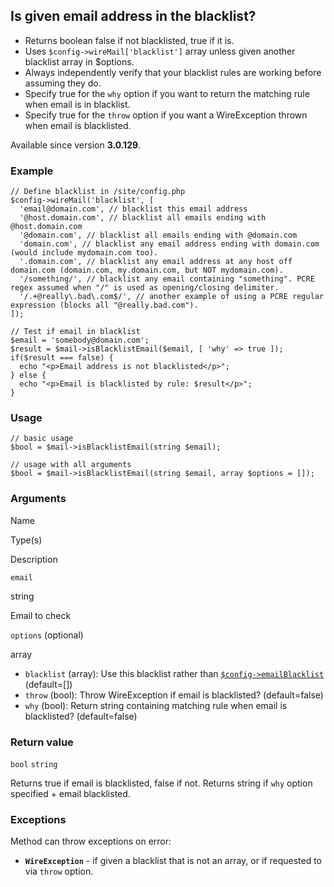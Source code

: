 Is given email address in the blacklist?
----------------------------------------

*   Returns boolean false if not blacklisted, true if it is.
*   Uses `$config->wireMail['blacklist']` array unless given another blacklist array in $options.
*   Always independently verify that your blacklist rules are working before assuming they do.
*   Specify true for the `why` option if you want to return the matching rule when email is in blacklist.
*   Specify true for the `throw` option if you want a WireException thrown when email is blacklisted.

Available since version **3.0.129**.

### Example

    // Define blacklist in /site/config.php
    $config->wireMail('blacklist', [
      'email@domain.com', // blacklist this email address
      '@host.domain.com', // blacklist all emails ending with @host.domain.com
      '@domain.com', // blacklist all emails ending with @domain.com
      'domain.com', // blacklist any email address ending with domain.com (would include mydomain.com too).
      '.domain.com', // blacklist any email address at any host off domain.com (domain.com, my.domain.com, but NOT mydomain.com).
      '/something/', // blacklist any email containing "something". PCRE regex assumed when "/" is used as opening/closing delimiter.
      '/.+@really\.bad\.com$/', // another example of using a PCRE regular expression (blocks all "@really.bad.com").
    ]);
    
    // Test if email in blacklist
    $email = 'somebody@domain.com';
    $result = $mail->isBlacklistEmail($email, [ 'why' => true ]);
    if($result === false) {
      echo "<p>Email address is not blacklisted</p>";
    } else {
      echo "<p>Email is blacklisted by rule: $result</p>";
    }

### Usage

    // basic usage
    $bool = $mail->isBlacklistEmail(string $email);
    
    // usage with all arguments
    $bool = $mail->isBlacklistEmail(string $email, array $options = []);

### Arguments

Name

Type(s)

Description

`email`

string

Email to check

`options` (optional)

array

*   `blacklist` (array): Use this blacklist rather than [`$config->emailBlacklist`](/api/ref/config/email-blacklist/) (default=\[\])
*   `throw` (bool): Throw WireException if email is blacklisted? (default=false)
*   `why` (bool): Return string containing matching rule when email is blacklisted? (default=false)

### Return value

`bool` `string`

Returns true if email is blacklisted, false if not. Returns string if `why` option specified + email blacklisted.

### Exceptions

Method can throw exceptions on error:

*   **`WireException`** - if given a blacklist that is not an array, or if requested to via `throw` option.
    

